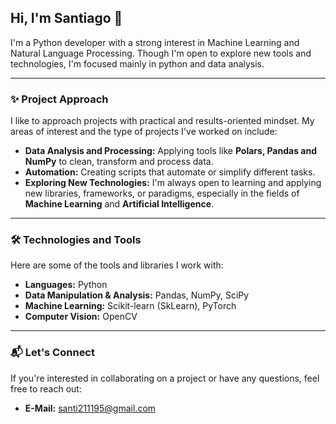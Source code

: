 ## Hi, I'm Santiago 👋

I'm a Python developer with a strong interest in Machine Learning and Natural Language Processing. Though I'm open to explore new tools and technologies, I'm focused mainly in python and data analysis.

---

### ✨ Project Approach

I like to approach projects with practical and results-oriented mindset. My areas of interest and the type of projects I've worked on include:

* **Data Analysis and Processing:** Applying tools like **Polars, Pandas and NumPy** to clean, transform and process data.
* **Automation:** Creating scripts that automate or simplify different tasks.
* **Exploring New Technologies:** I'm always open to learning and applying new libraries, frameworks, or paradigms, especially in the fields of **Machine Learning** and **Artificial Intelligence**.

---

### 🛠️ Technologies and Tools

Here are some of the tools and libraries I work with:

* **Languages:** Python
* **Data Manipulation & Analysis:** Pandas, NumPy, SciPy
* **Machine Learning:** Scikit-learn (SkLearn), PyTorch
* **Computer Vision:** OpenCV

---

### 📬 Let's Connect

If you're interested in collaborating on a project or have any questions, feel free to reach out:

* **E-Mail:** santi211195@gmail.com

<!--
**sbuitragoh/sbuitragoh** is a ✨ _special_ ✨ repository because its `README.md` (this file) appears on your GitHub profile.

Here are some ideas to get you started:

- 🔭 I’m currently working on ...
- 🌱 I’m currently learning ...
- 👯 I’m looking to collaborate on ...
- 🤔 I’m looking for help with ...
- 💬 Ask me about ...
- 📫 How to reach me: ...
- 😄 Pronouns: ...
- ⚡ Fun fact: ...
-->
